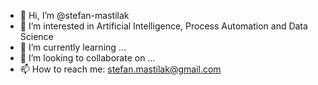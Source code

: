 - 👋 Hi, I’m @stefan-mastilak
- 👀 I’m interested in Artificial Intelligence, Process Automation and Data Science
- 🌱 I’m currently learning ...
- 💞️ I’m looking to collaborate on ...
- 📫 How to reach me: stefan.mastilak@gmail.com

<!---
stefan-mastilak/stefan-mastilak is a ✨ special ✨ repository because its `README.md` (this file) appears on your GitHub profile.
You can click the Preview link to take a look at your changes.
--->

